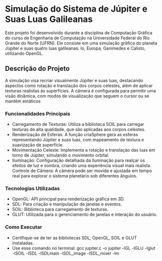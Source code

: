 # Simulação do Sistema de Júpiter e Suas Luas Galileanas
Este projeto foi desenvolvido durante a disciplina de Computação Gráfica do curso de Engenharia de Computação na Universidade Federal do Rio Grande do Norte (UFRN). Ele consiste em uma simulação gráfica do planeta Júpiter e suas quatro luas galileanas: Io, Europa, Ganimedes e Calisto, utilizando OpenGL.

## Descrição do Projeto
A simulação visa recriar visualmente Júpiter e suas luas, destacando aspectos como rotação e translação dos corpos celestes, além de aplicar texturas realistas às superfícies. A câmera é configurada para permitir uma visão dinâmica, com modos de visualização que seguem o cursor ou se mantêm estáticos

### Funcionalidades Principais
* Carregamento de Texturas: Utiliza a biblioteca SOIL para carregar texturas de alta qualidade, que são aplicadas aos corpos celestes.
* Renderização de Esferas: A função criaSphere gera as esferas representando Júpiter e suas luas, com mapeamento de textura e suavização de superfície.
* Movimentação Celeste: Implementa a rotação e translação das luas em torno de Júpiter, simulando o movimento orbital.
* Iluminação: Configuração detalhada da iluminação para realçar os efeitos de luz e sombra, criando uma experiência visual mais realista.
Controle de Câmera: A câmera pode ser movida e ajustada em tempo real para explorar o sistema planetário sob diferentes ângulos.

### Tecnologias Utilizadas
* OpenGL: API principal para renderização gráfica em 3D.
* SDL: Para criação e manipulação de janelas e eventos.
* SOIL: Biblioteca para carregamento de texturas.
* GLUT: Utilizada para o gerenciamento de janelas e interação do usuário.

### Como Executar
* Certifique-se de ter as bibliotecas SDL, OpenGL, SOIL e GLUT instaladas.
* Use esse comando no terminal: gcc jupiter.c -o jupiter -lGL -lGLU -lglut -lSOIL -lSDL -lSDLmain -lSDL_image -lSDL_mixer -lm
